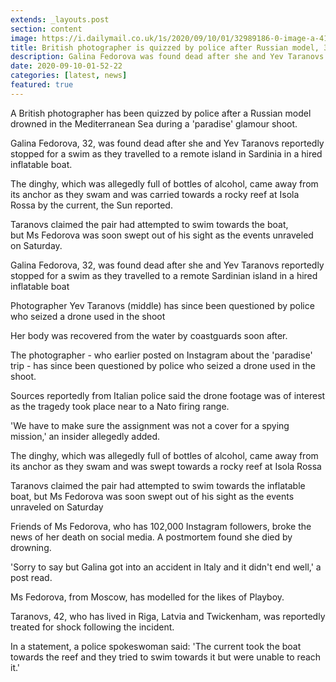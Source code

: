 ```yaml
---
extends: _layouts.post
section: content
image: https://i.dailymail.co.uk/1s/2020/09/10/01/32989186-0-image-a-41_1599698553838.jpg 
title: British photographer is quizzed by police after Russian model, 32, drowns 
description: Galina Fedorova was found dead after she and Yev Taranovs reportedly stopped as they travelled to the location in a dinghy and went for a swim off the coast of Sardinia. 
date: 2020-09-10-01-52-22 
categories: [latest, news] 
featured: true 
--- 
```

A British photographer has been quizzed by police after a Russian model drowned in the Mediterranean Sea during a 'paradise' glamour shoot.  

Galina Fedorova, 32, was found dead after she and Yev Taranovs reportedly stopped for a swim as they travelled to a remote island in Sardinia in a hired inflatable boat.

The dinghy, which was allegedly full of bottles of alcohol, came away from its anchor as they swam and was carried towards a rocky reef at Isola Rossa by the current, the Sun reported.

Taranovs claimed the pair had attempted to swim towards the boat, but Ms Fedorova was soon swept out of his sight as the events unraveled on Saturday. 

Galina Fedorova, 32, was found dead after she and Yev Taranovs reportedly stopped for a swim as they travelled to a remote Sardinian island in a hired inflatable boat 

Photographer Yev Taranovs (middle) has since been questioned by police who seized a drone used in the shoot

Her body was recovered from the water by coastguards soon after.

The photographer - who earlier posted on Instagram about the 'paradise' trip - has since been questioned by police who seized a drone used in the shoot.

Sources reportedly from Italian police said the drone footage was of interest as the tragedy took place near to a Nato firing range.

'We have to make sure the assignment was not a cover for a spying mission,' an insider allegedly added.

The dinghy, which was allegedly full of bottles of alcohol, came away from its anchor as they swam and was swept towards a rocky reef at Isola Rossa

Taranovs claimed the pair had attempted to swim towards the inflatable boat, but Ms Fedorova was soon swept out of his sight as the events unraveled on Saturday

Friends of Ms Fedorova, who has 102,000 Instagram followers, broke the news of her death on social media. A postmortem found she died by drowning.

'Sorry to say but Galina got into an accident in Italy and it didn't end well,' a post read. 

Ms Fedorova, from Moscow, has modelled for the likes of Playboy. 

Taranovs, 42, who has lived in Riga, Latvia and Twickenham, was reportedly treated for shock following the incident.

In a statement, a police spokeswoman said: 'The current took the boat towards the reef and they tried to swim towards it but were unable to reach it.'  

